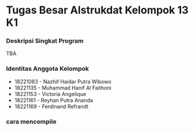 # Tugas Besar Alstrukdat Kelompok 13 K1
### **Deskripsi Singkat Program**
TBA

### **Identitas Anggota Kelompok**
- 18221083 - Nazhif Haidar Putra Wibowo
- 18221135 - Muhammad Hanif Al Faithoni
- 18221153 - Victoria Angelique
- 18221161 - Reyhan Putra Ananda
- 18221169 - Ferdinand Refrandt

### **cara mencompile**
